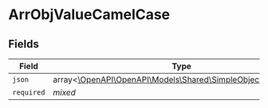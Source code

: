 # ArrObjValueCamelCase


## Fields

| Field                                                                                                       | Type                                                                                                        | Required                                                                                                    | Description                                                                                                 |
| ----------------------------------------------------------------------------------------------------------- | ----------------------------------------------------------------------------------------------------------- | ----------------------------------------------------------------------------------------------------------- | ----------------------------------------------------------------------------------------------------------- |
| `json`                                                                                                      | array<[\OpenAPI\OpenAPI\Models\Shared\SimpleObjectCamelCase](../../Models/Shared/SimpleObjectCamelCase.md)> | :heavy_minus_sign:                                                                                          | N/A                                                                                                         |
| `required`                                                                                                  | *mixed*                                                                                                     | :heavy_minus_sign:                                                                                          | N/A                                                                                                         |